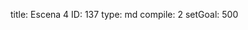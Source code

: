 title:          Escena 4
ID:             137
type:           md
compile:        2
setGoal:        500


